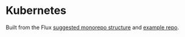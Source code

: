 # Kubernetes

Built from the Flux [suggested monorepo structure](https://fluxcd.io/docs/guides/repository-structure/) and [example repo](https://github.com/fluxcd/flux2-kustomize-helm-example).
